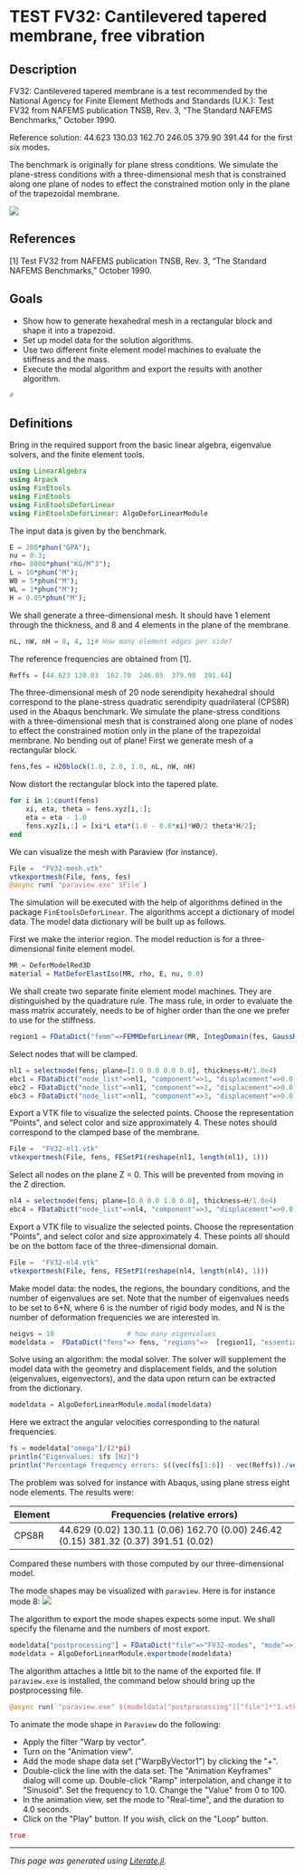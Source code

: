 # TEST FV32: Cantilevered tapered membrane, free vibration

## Description

FV32: Cantilevered tapered membrane is a test recommended by the National
Agency for Finite Element Methods and Standards (U.K.): Test FV32 from NAFEMS
publication TNSB, Rev. 3, “The Standard NAFEMS Benchmarks,” October 1990.

Reference solution: 44.623  130.03  162.70  246.05  379.90  391.44 for the
first six modes.

The benchmark is originally for plane stress conditions. We simulate the
plane-stress conditions with a three-dimensional mesh that is constrained
along one plane of nodes to effect the constrained motion only in the plane
of the trapezoidal membrane.

![](FV32-mesh.png)

## References

[1] Test FV32 from NAFEMS publication TNSB, Rev. 3, “The Standard NAFEMS
Benchmarks,” October 1990.

## Goals

- Show how to generate hexahedral mesh in a rectangular block  and shape it
  into a trapezoid.
- Set up model data for the solution algorithms.
- Use two different finite element model machines to evaluate the stiffness
  and the mass.
- Execute the modal algorithm and export the results with another algorithm.

```julia
#
```

## Definitions

Bring in the required support from the basic linear algebra, eigenvalue
solvers, and the finite element tools.

```julia
using LinearAlgebra
using Arpack
using FinEtools
using FinEtools
using FinEtoolsDeforLinear
using FinEtoolsDeforLinear: AlgoDeforLinearModule
```

The input data is given by the benchmark.

```julia
E = 200*phun("GPA");
nu = 0.3;
rho= 8000*phun("KG/M^3");
L = 10*phun("M");
W0 = 5*phun("M");
WL = 1*phun("M");
H = 0.05*phun("M");
```

We shall generate a three-dimensional mesh. It should have 1 element through
the thickness, and 8 and 4 elements in the plane of the membrane.

```julia
nL, nW, nH = 8, 4, 1;# How many element edges per side?
```

The reference frequencies are obtained from [1].

```julia
Reffs = [44.623 130.03  162.70  246.05  379.90  391.44]
```

The three-dimensional mesh of 20 node serendipity hexahedral should correspond
to the plane-stress quadratic serendipity quadrilateral (CPS8R) used in the
Abaqus benchmark. We simulate the plane-stress conditions with a
three-dimensional mesh that is constrained along one plane of nodes to effect
the constrained motion only in the plane of the trapezoidal membrane. No
bending out of plane!
First we generate mesh of a rectangular block.

```julia
fens,fes = H20block(1.0, 2.0, 1.0, nL, nW, nH)
```

Now distort the rectangular block into the tapered plate.

```julia
for i in 1:count(fens)
    xi, eta, theta = fens.xyz[i,:];
    eta = eta - 1.0
    fens.xyz[i,:] = [xi*L eta*(1.0 - 0.8*xi)*W0/2 theta*H/2];
end
```

We can visualize the mesh with Paraview (for instance).

```julia
File =  "FV32-mesh.vtk"
vtkexportmesh(File, fens, fes)
@async run(`"paraview.exe" $File`)
```

The simulation will be executed with the help of algorithms defined in the
package `FinEtoolsDeforLinear`. The algorithms accept a dictionary of model
data. The model data dictionary will be built up as follows.

First we make the interior region. The model reduction is for a three-dimensional finite element model.

```julia
MR = DeforModelRed3D
material = MatDeforElastIso(MR, rho, E, nu, 0.0)
```

We shall create two separate finite element model machines. They are
distinguished by the quadrature rule. The mass rule, in order to evaluate the
mass matrix accurately, needs to be of higher order than the one we prefer to
use for the stiffness.

```julia
region1 = FDataDict("femm"=>FEMMDeforLinear(MR, IntegDomain(fes, GaussRule(3,2)), material), "femm_mass"=>FEMMDeforLinear(MR, IntegDomain(fes, GaussRule(3,3)), material))
```

Select nodes that will be clamped.

```julia
nl1 = selectnode(fens; plane=[1.0 0.0 0.0 0.0], thickness=H/1.0e4)
ebc1 = FDataDict("node_list"=>nl1, "component"=>1, "displacement"=>0.0)
ebc2 = FDataDict("node_list"=>nl1, "component"=>2, "displacement"=>0.0)
ebc3 = FDataDict("node_list"=>nl1, "component"=>3, "displacement"=>0.0)
```

Export  a VTK file to visualize the selected points. Choose the
representation "Points", and select color and size approximately 4. These
notes should correspond to the clamped base of the membrane.

```julia
File =  "FV32-nl1.vtk"
vtkexportmesh(File, fens, FESetP1(reshape(nl1, length(nl1), 1)))
```

Select all nodes on the plane Z = 0. This will be prevented from moving in the
Z direction.

```julia
nl4 = selectnode(fens; plane=[0.0 0.0 1.0 0.0], thickness=H/1.0e4)
ebc4 = FDataDict("node_list"=>nl4, "component"=>3, "displacement"=>0.0)
```

Export  a VTK file to visualize the selected points. Choose the
representation "Points", and select color and size approximately 4. These
points all should be on the bottom face of the three-dimensional domain.

```julia
File =  "FV32-nl4.vtk"
vtkexportmesh(File, fens, FESetP1(reshape(nl4, length(nl4), 1)))
```

Make model data: the nodes, the regions, the boundary conditions, and the
number of eigenvalues are set. Note that the number of eigenvalues needs to
be set to 6+N,  where 6 is the number of rigid body modes, and N is the
number of deformation frequencies we are interested in.

```julia
neigvs = 10                  # how many eigenvalues
modeldata =  FDataDict("fens"=> fens, "regions"=>  [region1], "essential_bcs"=>[ebc1 ebc2 ebc3 ebc4], "neigvs"=>neigvs)
```

Solve using an algorithm: the modal solver. The solver will supplement the
model data with the geometry and displacement fields, and the solution
(eigenvalues, eigenvectors), and the data upon return can be extracted from
the dictionary.

```julia
modeldata = AlgoDeforLinearModule.modal(modeldata)
```

Here we extract the angular velocities corresponding to the natural frequencies.

```julia
fs = modeldata["omega"]/(2*pi)
println("Eigenvalues: $fs [Hz]")
println("Percentage frequency errors: $((vec(fs[1:6]) - vec(Reffs))./vec(Reffs)*100)")
```

The problem was solved for instance with Abaqus, using plane stress eight node
elements. The results were:

| Element | Frequencies (relative errors) |
| ------- | ---------------------------- |
| CPS8R  | 44.629 (0.02)   130.11 (0.06)   162.70 (0.00)   246.42 (0.15)   381.32 (0.37)   391.51 (0.02) |

Compared these numbers with those computed by our three-dimensional model.

The mode shapes may be visualized with `paraview`. Here is for instance mode
8:
![](FV32-mode-8.png)

The algorithm to export the mode shapes expects some input. We shall specify
the filename and the numbers of most export.

```julia
modeldata["postprocessing"] = FDataDict("file"=>"FV32-modes", "mode"=>1:neigvs)
modeldata = AlgoDeforLinearModule.exportmode(modeldata)
```

The algorithm attaches a little bit to the name of the exported file. If
`paraview.exe` is installed, the command below should bring up the
postprocessing file.

```julia
@async run(`"paraview.exe" $(modeldata["postprocessing"]["file"]*"1.vtk")`)
```

To animate the mode shape in `Paraview` do the following:
- Apply the filter "Warp by vector".
- Turn on the "Animation view".
- Add the mode shape data set ("WarpByVector1") by clicking the "+".
- Double-click the line with the data set. The "Animation Keyframes" dialog
  will come up. Double-click "Ramp" interpolation, and change it
  to "Sinusoid". Set the frequency to 1.0. Change the "Value" from 0 to 100.
- In the animation view, set the mode to "Real-time", and the duration to 4.0
  seconds.
- Click on the "Play" button. If you wish, click on the "Loop" button.

```julia
true
```

---

*This page was generated using [Literate.jl](https://github.com/fredrikekre/Literate.jl).*

